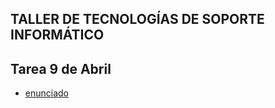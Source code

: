 ## TALLER DE TECNOLOGÍAS DE SOPORTE INFORMÁTICO


## Tarea 9 de Abril
- [enunciado](https://github.com/materiasipm/materiasipm.github.io/blob/master/taller6to/enunciado9deAbril.txt)
